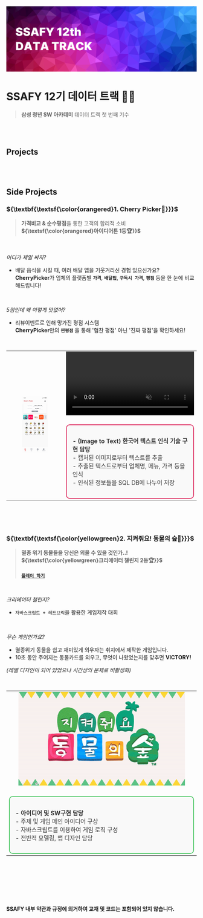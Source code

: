 ![img](./docs/logo.png)
---
# SSAFY 12기 데이터 트랙 👨‍💻
 >**삼성 청년 SW 아카데미**
 데이터 트랙 첫 번째 기수

<br />
<br />

## Projects

<br />
<br />

## Side Projects
### ${\textbf{\textsf{\color{orangered}1. Cherry Picker🍒}}}$
> **가격비교 & 순수평점**을 통한 고객의 합리적 소비   
**${\textsf{\color{orangered}아이디어톤 1등🏆}}$**

<br />

*어디가 제일 싸지?*
<!--
${\textit{\textsf{\color{orangered}어디가 제일 싸지?}}}$
-->

- 배달 음식을 시킬 때, 여러 배달 앱을 기웃거리신 경험 있으신가요?   
**CherryPicker**가 업체의 플랫폼별 **`가격`**, **`배달팁`**, **`구독시 가격`**, **`평점`** 등을 한 눈에 비교해드립니다!

<br />

*5점인데 왜 이렇게 맛없어?*
<!--
${\textit{\textsf{\color{orangered}5점인데 왜 이렇게 맛없어?}}}$
-->


- 리뷰이벤트로 인해 망가진 평점 시스템   
**CherryPicker**만의 **`찐평점`** 을 통해 '협찬 평점' 아닌 '진짜 평점'을 확인하세요!

<br />

<table align="center">
<tr>
    <td align="center" width="30%">
        <img src="./sideProjects/cherryPicker/docs/presentation/all_images.gif" width="50%">
    </td>
    <td align="left" width="70%">
        <video controls autoplay loop src="https://github.com/user-attachments/assets/befae84a-03cb-4c97-b20e-939cb0be74ff" width="100%" muted="false"></video>
        <div style="border: 2px solid #DE3163; padding: 15px; border-radius: 10px; background-color: #f9f9f9; margin-top: 20px; text-align: left;">
            <p style="font-size: 1.1em; color: #333;">
                <strong>- (Image to Text) 한국어 텍스트 인식 기술 구현 담당</strong> <br>
                - 캡처된 이미지로부터 텍스트를 추출 <br>
                - 추출된 텍스트로부터 업체명, 메뉴, 가격 등을 인식 <br>
                - 인식된 정보들을 SQL DB에 나누어 저장
            </p>
        </div>
    </td>
</tr>
</table>

<br />
<br />
<br />

### ${\textbf{\textsf{\color{yellowgreen}2. 지켜줘요! 동물의 숲🦊}}}$

> **멸종 위기 동물들을 당신은 외울 수 있을 것인가..!**   
**${\textsf{\color{yellowgreen}크리에이터 챌린지 2등🏆}}$**   <br>   
[**`플레이 하기`**](https://redbrick.land/detail-play?pid=af54812a-71e4-4667-b817-09c0d7ad15eb)

<br />

*크리에이터 챌린지?*

<!--
${\textit{\textsf{\color{yellowgreen}크리에이터 챌린지?}}}$
-->

- `자바스크립트 + 레드브릭`을 활용한 게임제작 대회


<br />

*무슨 게임인가요?*

<!--
${\textit{\textsf{\color{yellowgreen}무슨 게임인가요?}}}$
-->

- 멸종위기 동물을 쉽고 재미있게 외우자는 취지에서 제작한 게임입니다.
- 10초 동안 주어지는 동물카드를 외우고, 무엇이 나왔었는지를 맞추면 **VICTORY!**

*(레벨 디자인이 되어 있었으나 시간상의 문제로 비활성화)*

<br />

<!--
|![img](./docs/Demo.gif) |
|---|
| - **아이디어 및 SW구현 담당** <br> - 주제 및 게임 메인 아이디어 구상 <br> - 자바스크립트를 이용하여 게임 로직 구성 <br> - 전반적 모델링, 맵 디자인 담당 |
-->

<table align="center">
<tr>
    <td align="center" width="90%">
        <img src="./sideProjects/protectUs!AnimalCrossing/docs/Demo.gif" width="90%">
    </td>
</tr>
<tr>
    <td align="center" width="90%">
        <div style="border: 2px solid #4CC764; padding: 15px; border-radius: 10px; background-color: #f9f9f9; margin-top: 20px; text-align: left;">
            <p style="font-size: 1.1em; color: #333;">
                <strong>- 아이디어 및 SW구현 담당</strong> <br>
                - 주제 및 게임 메인 아이디어 구상 <br>
                - 자바스크립트를 이용하여 게임 로직 구성 <br>
                - 전반적 모델링, 맵 디자인 담당
            </p>
        </div>
    </td>
</tr>
</table>


<br />
<br />
<br />
<br />
<br />
<br />


**SSAFY 내부 약관과 규정에 의거하여 교재 및 코드는 포함되어 있지 않습니다.**
